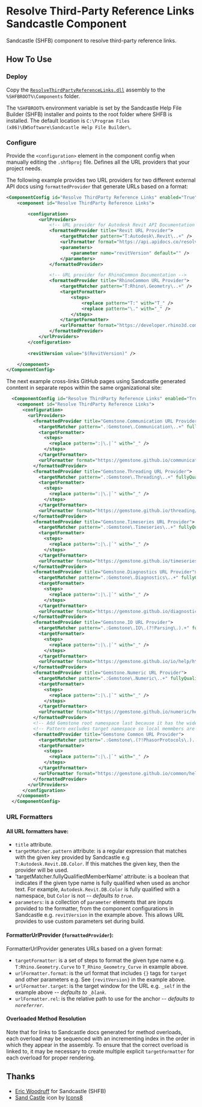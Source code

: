 # Resolve Third-Party Reference Links Sandcastle Component

Sandcastle (SHFB) component to resolve third-party reference links.


## How To Use

### Deploy

Copy the [`ResolveThirdPartyReferenceLinks.dll`](https://github.com/ritchiecarroll/ResolveThirdPartyReferenceLinks/releases) assembly to the `%SHFBROOT%\Components` folder.

The `%SHFBROOT%` environment variable is set by the Sandcastle Help File Builder (SHFB) installer and points to the root folder where SHFB is installed. The default location is `C:\Program Files (x86)\EWSoftware\Sandcastle Help File Builder\`.

### Configure

Provide the `<configuration>` element in the component config when manually editing the `.shfbproj` file. Defines  all the URL providers that your project needs.

The following example provides two URL providers for two different external API docs using `formattedProvider` that generate URLs based on a format:
```xml
<ComponentConfig id="Resolve ThirdParty Reference Links" enabled="True">
    <component id="Resolve ThirdParty Reference Links">

        <configuration>
            <urlProviders>
                <!-- URL provider for Autodesk Revit API Documentation -->
                <formattedProvider title="Revit URL Provider">
                    <targetMatcher pattern="T:Autodesk\.Revit\..+" />
                    <urlFormatter format="https://api.apidocs.co/resolve/revit/{revitVersion}/?asset_id={target}" />
                    <parameters>
                        <parameter name="revitVersion" default="" />
                    </parameters>
                </formattedProvider>

                <!-- URL provider for RhinoCommon Documentation -->
                <formattedProvider title="RhinoCommon URL Provider">
                    <targetMatcher pattern="T:Rhino\.Geometry\..+" />
                    <targetFormatter>
                        <steps>
                            <replace pattern="T:" with="T_" />
                            <replace pattern="\." with="_" />
                        </steps>
                    </targetFormatter>
                    <urlFormatter format="https://developer.rhino3d.com/api/RhinoCommon/html/{target}.htm" />
                </formattedProvider>
            </urlProviders>
        </configuration>
        
        <revitVersion value="$(RevitVersion)" />

    </component>
</ComponentConfig>
```

The next example cross-links GitHub pages using Sandcastle generated conntent in separate repos within the same organizational site:
```xml
  <ComponentConfig id="Resolve ThirdParty Reference Links" enabled="True">
    <component id="Resolve ThirdParty Reference Links">
      <configuration>
        <urlProviders>
          <formattedProvider title="Gemstone.Communication URL Provider">
            <targetMatcher pattern=".:Gemstone\.Communication\..+" fullyQualifiedMemberName="false" />
            <targetFormatter>
              <steps>
                <replace pattern=":|\.|`" with="_" />
              </steps>
            </targetFormatter>
            <urlFormatter format="https://gemstone.github.io/communication/help/html/{target}.htm" target="_self" />
          </formattedProvider>
          <formattedProvider title="Gemstone.Threading URL Provider">
            <targetMatcher pattern=".:Gemstone\.Threading\..+" fullyQualifiedMemberName="false" />
            <targetFormatter>
              <steps>
                <replace pattern=":|\.|`" with="_" />
              </steps>
            </targetFormatter>
            <urlFormatter format="https://gemstone.github.io/threading/help/html/{target}.htm" target="_self" />
          </formattedProvider>
          <formattedProvider title="Gemstone.Timeseries URL Provider">
            <targetMatcher pattern=".:Gemstone\.Timeseries\..+" fullyQualifiedMemberName="false" />
            <targetFormatter>
              <steps>
                <replace pattern=":|\.|`" with="_" />
              </steps>
            </targetFormatter>
            <urlFormatter format="https://gemstone.github.io/timeseries/help/html/{target}.htm" target="_self" />
          </formattedProvider>
          <formattedProvider title="Gemstone.Diagnostics URL Provider">
            <targetMatcher pattern=".:Gemstone\.Diagnostics\..+" fullyQualifiedMemberName="false" />
            <targetFormatter>
              <steps>
                <replace pattern=":|\.|`" with="_" />
              </steps>
            </targetFormatter>
            <urlFormatter format="https://gemstone.github.io/diagnostics/help/html/{target}.htm" target="_self" />
          </formattedProvider>
          <formattedProvider title="Gemstone.IO URL Provider">
            <targetMatcher pattern=".:Gemstone\.IO\.(?!Parsing\.).+" fullyQualifiedMemberName="false" />
            <targetFormatter>
              <steps>
                <replace pattern=":|\.|`" with="_" />
              </steps>
            </targetFormatter>
            <urlFormatter format="https://gemstone.github.io/io/help/html/{target}.htm" target="_self" />
          </formattedProvider>
          <formattedProvider title="Gemstone.Numeric URL Provider">
            <targetMatcher pattern=".:Gemstone\.Numeric\..+" fullyQualifiedMemberName="false" />
            <targetFormatter>
              <steps>
                <replace pattern=":|\.|`" with="_" />
              </steps>
            </targetFormatter>
            <urlFormatter format="https://gemstone.github.io/numeric/help/html/{target}.htm" target="_self" />
          </formattedProvider>
          <!-- Add Gemstone root namespace last because it has the widest match criteria -->
          <!-- Pattern excludes target namespace so local memmbers are not redirected to common -->
          <formattedProvider title="Gemstone Common URL Provider">
            <targetMatcher pattern=".:Gemstone\.(?!PhasorProtocols\.)..+" fullyQualifiedMemberName="false" />
            <targetFormatter>
              <steps>
                <replace pattern=":|\.|`" with="_" />
              </steps>
            </targetFormatter>
            <urlFormatter format="https://gemstone.github.io/common/help/html/{target}.htm" target="_self" />
          </formattedProvider>
        </urlProviders>
      </configuration>
    </component>
  </ComponentConfig>
```

### URL Formatters

#### All URL formatters have:

- `title` attribute.
- `targetMatcher.pattern` attribute: is a regular expression that matches with the given key provided by Sandcastle e.g `T:Autodesk.Revit.DB.Color`. If this matches the given key, then the provider will be used.
 - 'targetMatcher.fullyQualifiedMemberName' attribute: is a boolean that indicates if the given type name is fully qualified when used as anchor text. For example, `Autodesk.Revit.DB.Color` is fully qualified with a namespace, but `Color` is not -- _defaults to `true`_.
- `parameters`: is a collection of `parameter` elements that are inputs provided to the formatter, from the component configurations in Sandcastle e.g. `revitVersion` in the example above. This allows URL provides to use custom parameters set during build.

#### FormatterUrlProvider (`formattedProvider`):

FormatterUrlProvider generates URLs based on a given format:

- `targetFormatter`: is a set of steps to format the given type name e.g. `T:Rhino.Geometry.Curve` to `T_Rhino_Geometry_Curve` in example above.
- `urlFormatter.format`: is the url format that includes `{}` tags for `target` and other parameters e.g. See `{revitVersion}` in the example above.
 - `urlFormatter.target`: is the target window for the URL e.g. `_self` in the example above -- _defaults to `_blank`_.
 - `urlFormatter.rel`: is the relative path to use for the anchor -- _defaults to `noreferrer`_.

 #### Overloaded Method Resolution

 Note that for links to Sandcastle docs generated for method overloads, each overload may be sequenced with an incrementing index in the order in which they appear in the assembly. To ensure that the correct overload is linked to, it may be necessary to create multiple explicit `targetFormatter` for each overload for proper rendering.

## Thanks

- [Eric Woodruff](https://github.com/EWSoftware/SHFB) for Sandcastle (SHFB)
- [Sand Castle](https://icons8.com/icon/Y8hpNo5KuUdv/sand-castle) icon by [Icons8](https://icons8.com)
